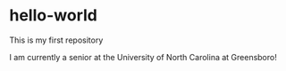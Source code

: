 # hello-world
This is my first repository

I am currently a senior at the University of North Carolina at Greensboro! 
